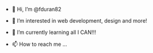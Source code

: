 
- 👋 Hi, I’m @fduran82



- 👀 I’m interested in web development, design and more!



- 🌱 I’m currently learning all I CAN!!! 



- 📫 How to reach me ...




<!---

fduran82/fduran82 is a ✨ special ✨ repository because its `README.md` (this file) appears on your GitHub profile.
You can click the Preview link to take a look at your changes.

--->
